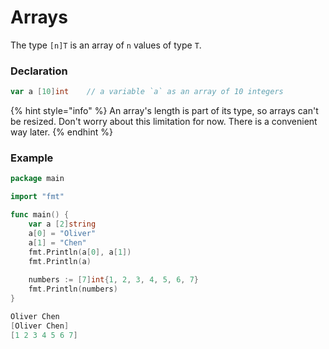 # Arrays

The type `[n]T` is an array of `n` values of type `T`.

### Declaration

```go
var a [10]int    // a variable `a` as an array of 10 integers
```

{% hint style="info" %}
An array's length is part of its type, so arrays can't be resized. Don't worry about this limitation for now. There is a convenient way later.
{% endhint %}

### Example

```go
package main

import "fmt"

func main() {
    var a [2]string
    a[0] = "Oliver"
    a[1] = "Chen"
    fmt.Println(a[0], a[1])
    fmt.Println(a)
    
    numbers := [7]int{1, 2, 3, 4, 5, 6, 7}
    fmt.Println(numbers)
}
```

```go
Oliver Chen
[Oliver Chen]
[1 2 3 4 5 6 7]
```

